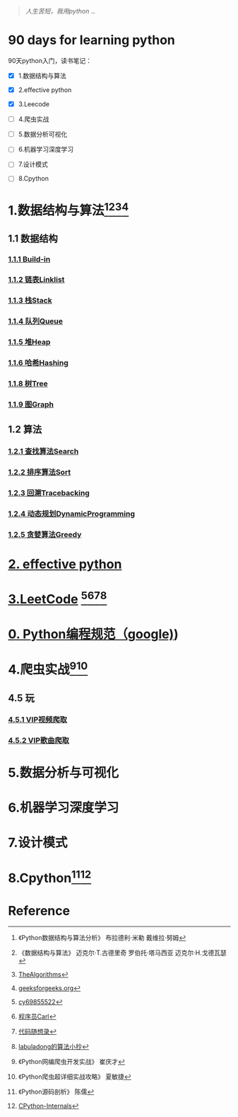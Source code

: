 > *人生苦短，我用python*                                                                                                                                           [<img src="C:\Users\yug\Desktop\9.jpeg" alt="Github" style="zoom: 15%;" />](https://github.com/yugen9/forewave)

# 90 days for learning python

90天python入门，读书笔记：

- [x] 1.数据结构与算法
- [x] 2.effective python
- [x] 3.Leecode
- [ ] 4.爬虫实战
- [ ] 5.数据分析可视化
- [ ] 6.机器学习深度学习
- [ ] 7.设计模式
- [ ] 8.Cpython



# 1.数据结构与算法[^1][^2][^3][^4]
## 1.1 数据结构
### [1.1.1 Build-in](./01-algorithms/01-data_structures/01-Build-in/Build-in.md)
### [1.1.2 链表Linklist](./01-algorithms/01-data_structures/02-linklist/链表Linklist.md)

### [1.1.3 栈Stack](./01-algorithms/01-data_structures/03-stack/栈Stack.md)

### [1.1.4 队列Queue](./01-algorithms/01-data_structures/04-queue/队列Queue.md)

### [1.1.5 堆Heap](./01-algorithms/01-data_structures/05-heap/堆Heap.md)
### [1.1.6 哈希Hashing](./01-algorithms/01-data_structures/06-hashing/哈希Hash.md)
### [1.1.8 树Tree](./01-algorithms/01-data_structures/08-tree/树Tree.md)
### [1.1.9 图Graph](./01-algorithms/01-data_structures/09-graphs/图Graph.md)
## 1.2 算法
### [1.2.1 查找算法Search](./01-algorithms/02-searches/查找算法Search.md)
### [1.2.2 排序算法Sort](./01-algorithms/03-sorts/排序算法Sort.md)
### [1.2.3 回溯Tracebacking](./01-algorithms/04-backtracking/回溯Tracebacking.md)

### [1.2.4 动态规划DynamicProgramming](./01-algorithms/05-dynamic_programming/动态规划DynamicProgramming.md)

### [1.2.5 贪婪算法Greedy](./01-algorithms/06-greedy/贪婪算法Greedy.md)



# [2. effective python](./02-effective-python/Effective_Python之编写高质量Python代码的59个有效方法.md)



# [3.LeetCode](./06-leecode/README.md) [^5][^6][^7][^8]



# [0. Python编程规范（google)](https://github.com/yugen9/forewave/blob/master/10-docs/Python代码风格指南（Google）.md))



# 4.爬虫实战[^9][^10]

## 4.5 玩

### [4.5.1 VIP视频爬取](./03-scraping/05.play/01-vipvideo/VIP视频爬取.md)

### [4.5.2 VIP歌曲爬取](./03-scraping/05.play/01-vipvideo/VIP歌曲爬取.md)



# 5.数据分析与可视化



# 6.机器学习深度学习



# 7.设计模式



# 8.Cpython[^11][^12]





# Reference

[^1]: 《Python数据结构与算法分析》 布拉德利·米勒 戴维拉·努姆
[^2]: 《数据结构与算法》 迈克尔·T.古德里奇  罗伯托·塔马西亚  迈克尔·H.戈德瓦瑟
[^3]: [TheAlgorithms](https://github.com/TheAlgorithms/Python)
[^4]: [geeksforgeeks.org](https://www.geeksforgeeks.org/)
[^5]: [cy69855522](https://github.com/cy69855522/Shortest-LeetCode-Python-Solutions)
[^6]: [程序员Carl](https://github.com/youngyangyang04)
[^7]: [代码随想录](https://www.programmercarl.com/)
[^8]: [labuladong的算法小抄](https://github.com/labuladong/fucking-algorithm)
[^9]: 《Python网编爬虫开发实战》 崔庆才
[^10]: 《Python爬虫超详细实战攻略》 夏敏捷
[^11]: 《Python源码剖析》 陈儒
[^12]: [CPython-Internals](https://github.com/zpoint/CPython-Internals/)

